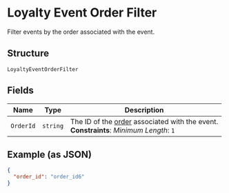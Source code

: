 
# Loyalty Event Order Filter

Filter events by the order associated with the event.

## Structure

`LoyaltyEventOrderFilter`

## Fields

| Name | Type | Description |
|  --- | --- | --- |
| `OrderId` | `string` | The ID of the [order](#type-Order) associated with the event.<br>**Constraints**: *Minimum Length*: `1` |

## Example (as JSON)

```json
{
  "order_id": "order_id6"
}
```

